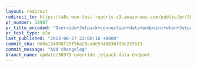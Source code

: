```yaml
---
layout: redirect
redirect_to: https://a8c-woo-test-reports.s3.amazonaws.com/public/pr/38987/e2e/index.html
pr_number: 38987
pr_title_encoded: "Override+Jetpack+connection+data+endpoint+when+Jetpack+is+not+installed"
pr_test_type: e2e
last_published: "2023-06-27 22:00:18 +0000"
commit_sha: 0d8a134088f25f56a28cade5348630fd9e237b13
commit_message: "Add changelog"
branch_name: update/38979-override-jetpack-data-endpont
---
```

